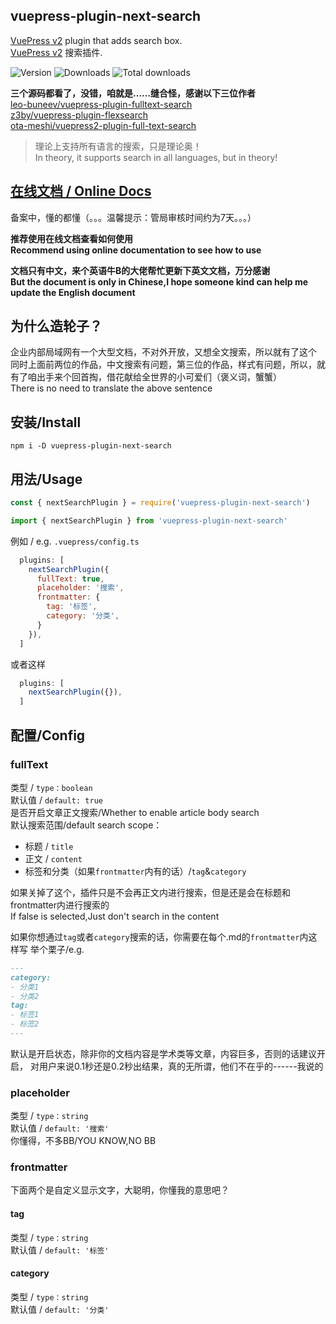 ## vuepress-plugin-next-search

[VuePress v2] plugin that adds search box.\
[VuePress v2] 搜索插件.

[vuepress v2]: https://v2.vuepress.vuejs.org/

![Version](https://img.shields.io/npm/v/vuepress-plugin-next-search.svg?style=flat-square&logo=npm)
![Downloads](https://img.shields.io/npm/dm/vuepress-plugin-next-search.svg?style=flat-square&logo=npm)
![Total downloads](https://img.shields.io/npm/dt/vuepress-plugin-next-search?style=flat-square&logo=npm)

**三个源码都看了，没错，咱就是……缝合怪，感谢以下三位作者**\
[leo-buneev/vuepress-plugin-fulltext-search](https://github.com/leo-buneev/vuepress-plugin-fulltext-search)\
[z3by/vuepress-plugin-flexsearch](https://github.com/z3by/vuepress-plugin-flexsearch)\
[ota-meshi/vuepress2-plugin-full-text-search](https://github.com/ota-meshi/vuepress2-plugin-full-text-search)

> 理论上支持所有语言的搜索，只是理论奥！\
> In theory, it supports search in all languages, but in theory!

<h2><a href="http://vuepress-plugin-next-search.holajacky.com" target="blank">在线文档 / Online Docs</a></h2>

备案中，懂的都懂（。。。温馨提示：管局审核时间约为7天。。。）

**推荐使用在线文档查看如何使用**\
**Recommend using online documentation to see how to use**

**文档只有中文，来个英语牛B的大佬帮忙更新下英文文档，万分感谢**\
**But the document is only in Chinese,I hope someone kind can help me update the English document**

## 为什么造轮子？

企业内部局域网有一个大型文档，不对外开放，又想全文搜索，所以就有了这个\
同时上面前两位的作品，中文搜索有问题，第三位的作品，样式有问题，所以，就有了咱出手来个回首掏，借花献给全世界的小可爱们（褒义词，蟹蟹）\
There is no need to translate the above sentence

## 安装/Install

```shell
npm i -D vuepress-plugin-next-search
```

## 用法/Usage

```js
const { nextSearchPlugin } = require('vuepress-plugin-next-search')
```

```js
import { nextSearchPlugin } from 'vuepress-plugin-next-search'
```

例如 / e.g.  `.vuepress/config.ts`

```js
  plugins: [
    nextSearchPlugin({
      fullText: true,
      placeholder: '搜索',
      frontmatter: {
        tag: '标签',
        category: '分类',
      }
    }),
  ]
```

或者这样

```js
  plugins: [
    nextSearchPlugin({}),
  ]
```

## 配置/Config

### fullText
类型 / `type：boolean`\
默认值 / `default: true`\
是否开启文章正文搜索/Whether to enable article body search\
默认搜索范围/default search scope：
- 标题 / `title`
- 正文 / `content`
- 标签和分类（如果`frontmatter`内有的话）/`tag`&`category`

如果关掉了这个，插件只是不会再正文内进行搜索，但是还是会在标题和frontmatter内进行搜索的\
If false is selected,Just don't search in the content

如果你想通过`tag`或者`category`搜索的话，你需要在每个.md的`frontmatter`内这样写
举个栗子/e.g.
```md
---
category:
- 分类1
- 分类2
tag:
- 标签1
- 标签2
---
```

默认是开启状态，除非你的文档内容是学术类等文章，内容巨多，否则的话建议开启，
对用户来说0.1秒还是0.2秒出结果，真的无所谓，他们不在乎的------我说的

### placeholder

类型 / `type：string`\
默认值 / `default: '搜索'`\
你懂得，不多BB/YOU KNOW,NO BB

### frontmatter

下面两个是自定义显示文字，大聪明，你懂我的意思吧？

#### tag

类型 / `type：string`\
默认值 / `default: '标签'`

#### category

类型 / `type：string`\
默认值 / `default: '分类'`
